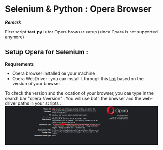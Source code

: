 # Selenium & Python : Opera Browser

***Remark***

First script **test.py** is for Opera browser setup (since Opera is not supported anymore)

## Setup Opera for Selenium :

**Requirements**

* Opera browser installed on your machine
* Opera WebDriver : you can install it through this [link](https://github.com/operasoftware/operachromiumdriver/releases) based on the version of your browser .

To check the version and the location of your browser, you can type in the search bar "opera://version" .
You will use both the browser and the web-driver paths in your scripts .
![operaversion](./artifacts/operaversion.png)